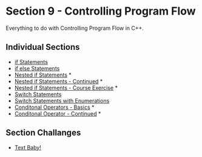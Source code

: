 # Section 9 - Controlling Program Flow
Everything to do with Controlling Program Flow in C++.

## Individual Sections
- [if Statements](https://github.com/0xToast/Cplusplus/blob/main/Udemy/section%209/ifStatements.cpp)
- [if else Statements](https://github.com/0xToast/Cplusplus/blob/main/Udemy/section%209/ifelseStatments.cpp)
- [Nested if Statements](https://github.com/0xToast/Cplusplus/blob/main/Udemy/section%209/nestedIfStatements.cpp) *
- [Nested if Statements - Continued](https://github.com/0xToast/Cplusplus/blob/main/Udemy/section%209/nestedIfStatementsCont.cpp) *
- [Nested if Statements - Course Exercise](https://github.com/0xToast/Cplusplus/blob/main/Udemy/section%209/nestedIfStatementsCont.cpp) *
- [Switch Statements](https://github.com/0xToast/Cplusplus/blob/main/Udemy/section%209/switchStatement.cpp) 
- [Switch Statements with Enumerations](https://github.com/0xToast/Cplusplus/blob/main/Udemy/section%209/switchStatementWithEnum.cpp) 
- [Conditonal Operators - Basics](https://github.com/0xToast/Cplusplus/blob/main/Udemy/section%209/conditonalOperatorsBasicExampls.cpp) *
- [Conditonal Operator - Continued](https://github.com/0xToast/Cplusplus/blob/main/Udemy/section%209/conditonalOperatorsContinued.cpp) *
## Section Challanges
- [Text Baby!](URL)

